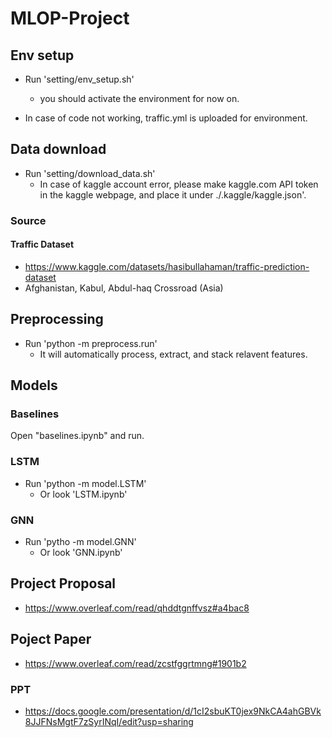# MLOP-Project

## Env setup

* Run 'setting/env_setup.sh'
  * you should activate the environment for now on.

* In case of code not working, traffic.yml is uploaded for environment.

## Data download

* Run 'setting/download_data.sh'
  * In case of kaggle account error, please make kaggle.com API token in the kaggle webpage, and place it under ./.kaggle/kaggle.json'.

### Source

#### Traffic Dataset

* <https://www.kaggle.com/datasets/hasibullahaman/traffic-prediction-dataset>
* Afghanistan, Kabul, Abdul-haq Crossroad (Asia)

## Preprocessing

* Run 'python -m preprocess.run'
  * It will automatically process, extract, and stack relavent features.

## Models

### Baselines

Open "baselines.ipynb" and run.

### LSTM

* Run 'python -m model.LSTM'
  * Or look 'LSTM.ipynb'

### GNN

* Run 'pytho -m model.GNN'
  * Or look 'GNN.ipynb'

## Project Proposal

* <https://www.overleaf.com/read/qhddtgnffvsz#a4bac8>

## Poject Paper

* <https://www.overleaf.com/read/zcstfggrtmng#1901b2>
### PPT

* <https://docs.google.com/presentation/d/1cI2sbuKT0jex9NkCA4ahGBVk8JJFNsMgtF7zSyrINqI/edit?usp=sharing>
